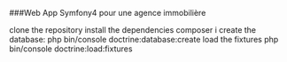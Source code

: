 ###Web App Symfony4 pour une agence immobilière 

clone the repository
install the dependencies
composer i
create the database:
php bin/console doctrine:database:create
load the fixtures
php bin/console doctrine:load:fixtures
